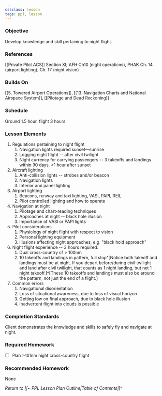 ```yaml
---
cssclass: lesson
tags: ppl, lesson
---
```

### Objective
Develop knowledge and skill pertaining to night flight.

### References
[[Private Pilot ACS]] Section XI; AFH Ch10 (night operations), PHAK Ch. 14 (airport lighting), Ch. 17 (night vision)

### Builds On
[[5. Towered Airport Operations]], [[13. Navigation Charts and National Airspace System]], [[Pilotage and Dead Reckoning]]

### Schedule
Ground 1.5 hour, flight 3 hours

### Lesson Elements
1. Regulations pertaining to night flight
	1. Navigation lights required sunset—sunrise
	2. Logging night flight -- after civil twilight
	3. Night currency for carrying passengers -- 3 takeoffs and landings within 90 days, >1 hour after sunset
2. Aircraft lighting
	1. Anti-collision lights -- strobes and/or beacon
	2. Navigation lights
	3. Interior and panel lighting
3. Airport lighting
	1. Beacons, runway and taxi lighting, VASI, PAPI, REIL
	2. Pilot controlled lighting and how to operate
4. Navigation at night
	1. Pilotage and chart-reading techniques
	2. Approaches at night -- black hole illusion
	3. Importance of VASI or PAPI lights
5. Pilot considerations
	1. Physiology of night flight with respect to vision
	2. Personal lighting equipment
	3. Illusions affecting night approaches, e.g. "black hold approach"
6. Night flight experience -- 3 hours required:
	1. Dual cross-country of > 100nm
	2. 10 takeoffs and landings in pattern, full stop^[Notice both takeoff and landings must be at night. If you depart before/during civil twilight and land after civil twilight, that counts as 1 night landing, but not 1 night takeoff.]^[These 10 takeoffs and landings must also be around the pattern, not just the end of a flight.]
7. Common errors
	1. Navigational disorientation
	2. Loss of situational awareness, due to loss of visual horizon
	3. Getting low on final approach, due to black hole illusion
	4. Inadvertent flight into clouds is possible

### Completion Standards
Client demonstrates the knowledge and skills to safely fly and navigate at night.

### Required Homework
 
- [ ] Plan >101nm night cross-country flight

### Recommended Homework
None 

*Return to [[~ PPL Lesson Plan Outline|Table of Contents]]^*